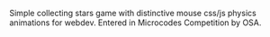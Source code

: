 Simple collecting stars game with distinctive mouse css/js physics animations for webdev. Entered in Microcodes Competition by OSA.

